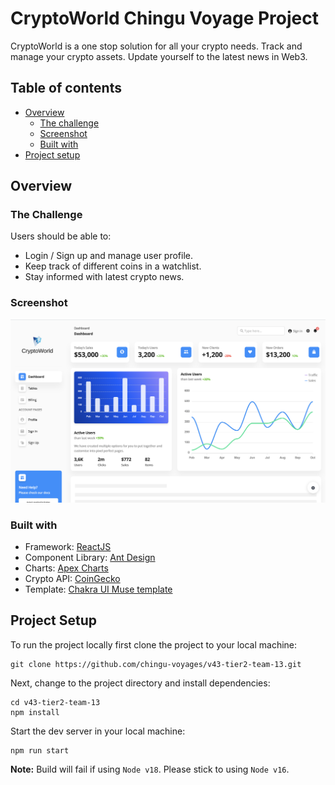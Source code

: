 # CryptoWorld Chingu Voyage Project

CryptoWorld is a one stop solution for all your crypto needs. Track and manage your crypto assets. Update yourself to the latest news in Web3.


## Table of contents

- [Overview](#overview)
  - [The challenge](#the-challenge)
  - [Screenshot](#screenshot)
  - [Built with](#built-with)
- [Project setup](#project-setup)

## Overview

### The Challenge

Users should be able to:
- Login / Sign up and manage user profile.
- Keep track of different coins in a watchlist.
- Stay informed with latest crypto news.

### Screenshot

![Dashboard Image](./images/Screenshot%202023-03-28%20at%201.22.40%20PM.png)

### Built with

- Framework: [ReactJS](https://react.dev/)
- Component Library: [Ant Design](https://ant.design/)
- Charts: [Apex Charts](https://apexcharts.com/)
- Crypto API: [CoinGecko](https://www.coingecko.com/en/api/documentation)
- Template: [Chakra UI Muse template](https://www.admin-dashboards.com/free-react-dashboards-chakra-mui-ant-design/)


## Project Setup

To run the project locally first clone the project to your local machine:

```
git clone https://github.com/chingu-voyages/v43-tier2-team-13.git
```

Next, change to the project directory and install dependencies:
```
cd v43-tier2-team-13
npm install
```

Start the dev server in your local machine:
```
npm run start
```

**Note:** Build will fail if using `Node v18`. Please stick to using `Node v16`.

